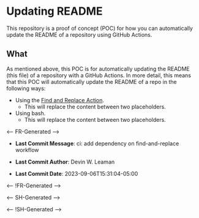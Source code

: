 # Updating README

This repository is a proof of concept (POC) for how you can automatically update the README of a repository using GitHub Actions.

## What

As mentioned above, this POC is for automatically updating the README (this file) of a repository with a GitHub Actions. In more detail, this means that this POC will automatically update the README of a repo in the following ways:

- Using the [Find and Replace Action][0].
  - This will replace the content between two placeholders.
- Using bash.
  - This will replace the content between two placeholders.

<-- FR-Generated -->

- **Last Commit Message**: ci: add dependency on find-and-replace workflow

- **Last Commit Author**: Devin W. Leaman

- **Last Commit Date**: 2023-09-06T15:31:04-05:00

<-- !FR-Generated -->




<-- SH-Generated -->

<-- !SH-Generated -->



[0]: https://github.com/marketplace/actions/find-and-replace
